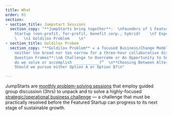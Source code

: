 ```yaml
---
title: What
order: 01
section:
- section_title: Jumpstart Sessions
  section_copy: "**JumpStarts bring together**:  \nFounders of 1 Featured Social
    Startup (non-profit, for-profit, benefit corp., hybrid)    \n7 Expert Panelists
    \   \n1 Goldilox Problem    \n"
- section_title: Goldilox Probem
  section_copy: "**Goldilox Problem** = a focused Business/Change Model problem,
    neither too broad nor too narrow for a three-hour collaborative discussion.\n\n**GP
    Question Frames**:\nA Challenge to Overcome or An Opportunity to Seize: How
    do we solve or accomplish ___________?”  \n**Choosing Between Alternatives**:
    Should we pursue either Option A or Option B?\n"

---
```

JumpStarts are <u>monthly problem-solving sessions</u> that employ guided group discussion (3hrs) to unpack and to solve a highly-focused <u>strategic/operational business challenge</u> — a challenge that must be practically resolved before the Featured Startup can progress to its next stage of sustainable growth.

